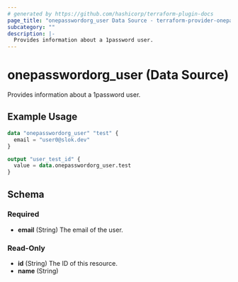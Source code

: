 ```yaml
---
# generated by https://github.com/hashicorp/terraform-plugin-docs
page_title: "onepasswordorg_user Data Source - terraform-provider-onepasswordorg"
subcategory: ""
description: |-
  Provides information about a 1password user.
---
```


# onepasswordorg_user (Data Source)

Provides information about a 1password user.

## Example Usage

```terraform
data "onepasswordorg_user" "test" {
  email = "user0@slok.dev"
}

output "user_test_id" {
  value = data.onepasswordorg_user.test
}
```

<!-- schema generated by tfplugindocs -->
## Schema

### Required

- **email** (String) The email of the user.

### Read-Only

- **id** (String) The ID of this resource.
- **name** (String)


